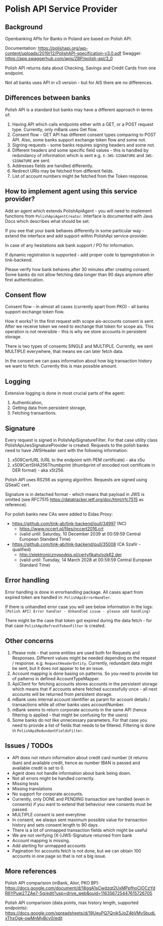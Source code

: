 # Polish API Service Provider

## Background
Openbanking APIs for Banks in Poland are based on Polish API.

Documentation: https://polishapi.org/wp-content/uploads/2019/12/PolishAPI-specification-v3.0.pdf
Swagger: https://app.swaggerhub.com/apis/ZBP/polish-api/3_0

Polish API returns data about Checking, Savings and Credit Cards from one endpoint.

Not all banks uses API in v3 version - but for AIS there are no differences.

## Differences between banks

Polish API is a standard but banks may have a different approach in terms of:
 1. Having API which calls endpoints either with a GET, or a POST request type. Currently, only mBank uses Get flow.
 2. Consent flow - GET API has different consent types comparing to POST API. 
    Also, some banks support exchange token flow and some not. 
 3. Signing requests - some banks requires signing headers and some not.
 4. Different headers and some specific field values - this is handled by redundancy of information which is sent
    e.g. ```X-JWS-SIGNATURE``` and ```JWS-SIGNATURE``` are sent.
 5. Addresses fields are handled differently.
 6. Redirect URIs may be fetched from different fields.
 7. List of account numbers might be fetched from the Token response.
 
## How to implement agent using this service provider?

Add an agent which extends PolishApiAgent - you will need to implement functions from
```PolishApiAgentCreator```. Interface is documented with Java Docs which describes what should be set.

If you see that your bank behaves differently in some particular way - extend the interface and
add support within PolishApi service-provider.

In case of any hesitations ask bank support / PO for information.

If dynamic registration is supported - add proper code to tppregistration in tink-backend.

Please verify how bank behaves after 30 minutes after creating consent. Some banks do not
allow fetching data longer than 90 days anymore after first authentication.

## Consent flow
Consent flow - in almost all cases (currently apart from PKO) - all banks support exchange token flow.

How it works?
In the first request with scope ais-accounts consent is sent. After we receive token
we need to exchange that token for scope ais. This operation is not reversible - this is
why we store accounts in persistent storage.

There is two types of consents SINGLE and MULTIPLE. Currently, we sent MULTIPLE everywhere,
that means we can later fetch data.

In the consent we can pass information about how big transaction history we want to fetch. 
Currently this is max possible amount.

## Logging
Extensive logging is done in most crucial parts of the agent:
 1. Authentication,
 2. Getting data from persistent storage,
 3. Fetching transactions.
 
## Signature
Every request is signed in PolishApiSignatureFilter. For that case utility class PolishApiJwsSignatureProvider is created.
Requests to the polish banks need to have JWSHeader sent with the following information:
 1. x509CertURL (URL to the endpoint with PEM certificate) - aka x5u
 2. x509CertSHA256Thumbprint (thumbprint of encoded root certificate in DER format) - aka x5t256.

Polish API uses RS256 as signing algorithm. Requests are signed using QSealC cert.

Signature is in detached format - which means that payload in JWS is omitted 
(see RFC7515 https://datatracker.ietf.org/doc/html/rfc7515 as reference).

For polish banks new CAs were added to Eidas Proxy:
* https://github.com/tink-ab/tink-backend/pull/34997 (NC)
  * https://www.nccert.pl/files/nccert2016.crt 
  * (valid until: Saturday, 10 December 2039 at 00:59:59 Central European Standard Time)
* https://github.com/tink-ab/tink-backend/pull/35008 (CA Szafir - qualified) 
  * http://elektronicznypodpis.pl/certyfikaty/ozk62.der 
  * (valid until: Tuesday, 14 March 2028 at 00:59:59 Central European Standard Time)


## Error handling
Error handling is done in errorhandling package. All cases apart from expired token are handled in:
```PolishApiErrorHandler```.

If there is unhandled error case you will see below information in the logs:
```[Polish API] Error handler - Unhandled issue - please add handling!```

There might be the case that token got expired during the data fetch - for that case ```PolishApiRefreshTokenFilter``` is created.

## Other concerns
1. Please note - that some entities are used both for Requests and Responses. Different values might be needed depending on
the request / response. e.g. ```RequestHeaderEntity```. Currently, redundant data might be sent, but it does not appear to be an issue.
2. Account mapping is done basing on patterns. So you need to provide list of patterns in defined AccountTypeMapper.  
3. ApiClient for fetching accounts stores accounts in the persistent storage which means that if
accounts where fetched successfully once - all next accounts will be returned from persistent storage.
4. mBank uses internal account identifier as param for account details / transactions while all other
banks uses accountNumber.
5. mBank seems to return corporate accounts in the same API (hence filtering is applied - that might be confusing for the users)
6. Some banks do not like unnecessary parameters. For that case you need to provide a list of fields that needs
to be filtered. Filtering is done in ```PolishApiRedundantFieldsFilter```.

## Issues / TODOs
 * API does not return information about credit card number (it returns iban) and available credit, hence as number IBAN is passed and available credit is set to 0.
 * Agent does not handle information about bank being down.
 * Not all errors might be handled correctly.
 * Missing tests
 * Missing translations
 * No support for corporate accounts.
 * Currently, only DONE and PENDING transaction are handled (even in consents) if you want to
 extend that behaviour new consents must be passed.
 * MULTIPLE consent is sent everytime
 * In consent, we always sent maximum possible value for transaction history and sets consent length to 90 days. 
 * There is a lot of unmapped transaction fields which might be useful
 * We are not verifying (X-)JWS-Signature returned from bank
 * Account mapping is missing.
 * Add alerting for unmapped accounts
 * Pagination for accounts fetch is not done, but we can obtain 100 accounts in one page so that is not a big issue.

## More references
Polish API comparision (mBank, Alior, PKO BP):
https://docs.google.com/document/d/18ggA1sCwdzqt2UxMPpfhoCIOCzYdR6YPuw2TZAe7-5g/edit?usp=drive_web&ouid=116356725447615726705

Polish API comparision (data points, max history length, supported endpoints):
https://docs.google.com/spreadsheets/d/19UeuPQ7Qnjk5JoZ4bVMy5budLxThxOgk-owMnMyBcv0/edit
